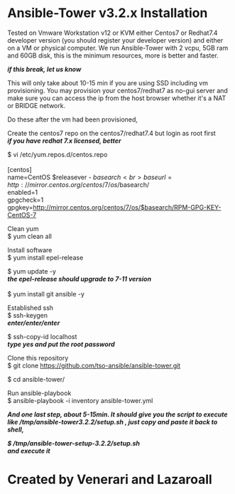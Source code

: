 # Ansible-Tower v3.2.x Installation

Tested on Vmware Workstation v12 or KVM either Centos7 or Redhat7.4 developer version (you should register your developer version) and either on a VM or physical computer. We run Ansible-Tower with 2 vcpu, 5GB ram and 60GB disk, this is the minimum resources, more is better and faster.

***if this break, let us know***

This will only take about 10-15 min if you are using SSD including vm provisioning.  You may provision your centos7/redhat7 as no-gui server and make sure you can access the ip from the host browser whether it's a NAT or BRIDGE network.

Do these after the vm had been provisioned,

Create the centos7 repo on the centos7/redhat7.4 but login as root first<br>
***if you have redhat 7.x licensed, better***<br>

$ vi /etc/yum.repos.d/centos.repo<br>
<br>
[centos]<br>
name=CentOS $releasever - $basearch<br>
baseurl=http://mirror.centos.org/centos/7/os/$basearch/<br>
enabled=1<br>
gpgcheck=1<br>
gpgkey=http://mirror.centos.org/centos/7/os/$basearch/RPM-GPG-KEY-CentOS-7

Clean yum<br>
$ yum clean all

Install software<br>
$ yum install epel-release

$ yum update -y<br>
***the epel-release should upgrade to 7-11 version***<br>
<br>
$ yum install git ansible -y

Established ssh<br>
$ ssh-keygen<br>
***enter/enter/enter***

$ ssh-copy-id localhost<br>
***type yes and put the root password***

Clone this repository<br>
$ git clone https://github.com/tso-ansible/ansible-tower.git

$ cd ansible-tower/

Run ansible-playbook<br>
$ ansible-playbook -i inventory ansible-tower.yml

***And one last step, about 5-15min.  It should give you the script to execute like /tmp/ansible-tower3.2.2/setup.sh , just copy and paste it back to shell,***

***$ /tmp/ansible-tower-setup-3.2.2/setup.sh***<br>
***and execute it***

# Created by Venerari and Lazaroall
